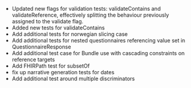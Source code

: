 * Updated new flags for validation tests: validateContains and validateReference, effectively splitting the behaviour previously assigned to the validate flag.
* Added new tests for validateContains
* Add additional tests for norwegian slicing case
* Add additional tests for nested questionnaires referencing value set in QuestionnaireResponse
* Add additional test case for Bundle use with cascading constraints on reference targets 
* Add FHIRPath test for subsetOf
* fix up narrative generation tests for dates
* Add additional test around multiple discriminators
